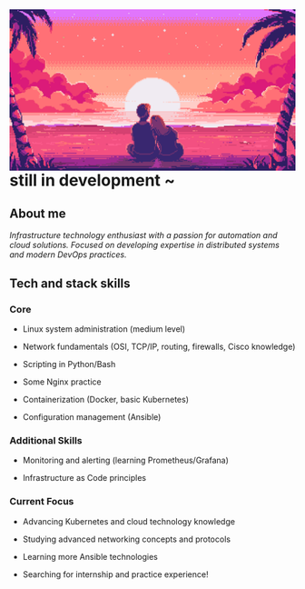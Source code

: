   <img align="left" alt="Coding"  src="123.gif">

# still in development ~ 
## About me

*Infrastructure technology enthusiast with a passion for automation and cloud solutions. Focused on developing expertise in distributed systems and modern DevOps practices.*
## Tech and stack skills
### Core 
  - Linux system administration (medium level)

 - Network fundamentals (OSI, TCP/IP, routing, firewalls, Cisco knowledge)

 - Scripting in Python/Bash

 - Some Nginx practice
  
 - Containerization (Docker, basic Kubernetes)
  
 - Configuration management (Ansible)

### Additional Skills

- Monitoring and alerting (learning Prometheus/Grafana)

- Infrastructure as Code principles

### Current Focus

- Advancing Kubernetes and cloud technology knowledge

- Studying advanced networking concepts and protocols

- Learning more Ansible technologies

- Searching for internship and practice experience!
